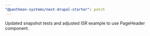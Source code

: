 ```yaml
---
"@pantheon-systems/next-drupal-starter": patch
---
```


Updated snapshot tests and adjusted ISR example to use PageHeader component.
